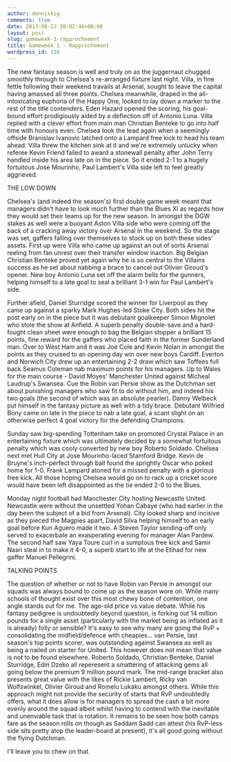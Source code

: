 ```yaml
---
author: denniskig
comments: true
date: 2013-08-22 20:02:46+00:00
layout: post
slug: gameweek-1-rapprochement
title: Gameweek 1 - Rapprochement
wordpress_id: 116
---
```


The new fantasy season is well and truly on as the juggernaut chugged smoothly through to Chelsea's re-arranged fixture last night. Villa, in fine fettle following their weekend travails at Arsenal, sought to leave the capital having amassed all three points. Chelsea meanwhile, draped in the all-intoxicating euphoria of the Happy One, looked to lay down a marker to the rest of the title contenders. Eden Hazard opened the scoring, his goal-bound effort prodigiously aided by a deflection off of Antonio Luna. Villa replied with a clever effort from main man Christian Benteke to go into half time with honours even. Chelsea took the lead again when a seemingly offside Branislav Ivanovic latched onto a Lampard free kick to head his team ahead. Villa threw the kitchen sink at it and we're extremely unlucky when referee Kevin Friend failed to award a stonewall penalty after John Terry handled inside his area late on in the piece. So it ended 2-1 to a hugely fortuitous Jose Mourinho, Paul Lambert's Villa side left to feel greatly aggrieved.

THE LOW DOWN

Chelsea's (and indeed the season's) first double game week meant that managers didn't have to look much further than the Blues XI as regards how they would set their teams up for the new season. In amongst the DGW stakes as well were a buoyant Aston Villa side who were coming off the back of a cracking away victory over Arsenal in the weekend. So the stage was set, gaffers falling over themselves to stock up on both these sides' assets. First up were Villa who came up against an out of sorts Arsenal reeling from fan unrest over their transfer window inaction. Big Belgian Christian Benteke proved yet again why he is so central to the Villains success as he set about nabbing a brace to cancel out Olivier Giroud's opener. New boy Antonio Luna set off the alarm bells for the gunners, helping himself to a late goal to seal a brilliant 3-1 win for Paul Lambert's side. 

Further afield, Daniel Sturridge scored the winner for Liverpool as they came up against a sparky Mark Hughes-led Stoke City. Both sides hit the post early on in the piece but it was debutant goalkeeper Simon Mignolet who stole the show at Anfield. A superb penalty double-save and a hard-fought clean sheet were enough to bag the Belgian stopper a brilliant 15 points, fine reward for the gaffers who placed faith in the former Sunderland man. Over to West Ham and it was Joe Cole and Kevin Nolan in amongst the points as they cruised to an opening day win over new boys Cardiff. Everton and Norwich City drew up an entertaining 2-2 draw which saw Toffees full back Seamus Coleman nab maximum points for his managers. Up to Wales for the main course - David Moyes' Manchester United against Micheal Laudrup's Swansea. Cue the Robin van Persie show as the Dutchman set about punishing managers who saw fit to do without him, and indeed his two goals (the second of which was an absolute pearler). Danny Welbeck put himself in the fantasy picture as well with a tidy brace. Debutant Wilfried Bony came on late in the piece to nab a late goal, a scant slight on an otherwise perfect 4 goal victory for the defending Champions. 

Sunday saw big-spending Tottenham take on promoted Crystal Palace in an entertaining fixture which was ultimately decided by a somewhat fortuitous penalty which was cooly converted by new boy Roberto Soldado. Chelsea next met Hull City at Jose Mourinho-laced Stamford Bridge. Kevin de Bruyne's inch-perfect through ball found the sprightly Oscar who poked home for 1-0. Frank Lampard atoned for a missed penalty with a glorious free kick. All those hoping Chelsea would go on to rack up a cricket score would have been left disappointed as the tie ended 2-0 to the Blues. 

Monday night football had Manchester City hosting Newcastle United. Newcastle were without the unsettled Yohan Cabaye (who had earlier in the day been the subject of a bid from Arsenal). City looked sharp and incisive as they pieced the Magpies apart, David Silva helping himself to an early goal before Kun Aguero made it two. A Steven Taylor sending-off only served to exacerbate an exasperating evening for manager Alan Pardew. The second half saw Yaya Toure curl in a sumptous free kick and Samir Nasri steal in to make it 4-0, a superb start to life at the Etihad for new gaffer Manuel Pellegrini.

TALKING POINTS

The question of whether or not to have Robin van Persie in amongst our squads was always bound to come up as the season wore on. While many schools of thought exist over this most chewy bone of contention, one angle stands out for me. The age-old price vs value debate. While his fantasy pedigree is undoubtedly beyond question, is forking out 14 million pounds for a single asset (particularly with the market being as inflated as it is already) folly or sensible? It's easy to see why many are going the RvP + consolidating the midfield/defence with cheapies... van Persie, last season's top points scorer, was outstanding against Swansea as well as being a nailed on starter for United. This however does not mean that value is not to be found elsewhere. Roberto Soldado, Christian Benteke, Daniel Sturridge, Edin Dzeko all reperesent a smattering of attacking gems all going below the premium 9 million pound mark. The mid-range bracket also presents great value with the likes of Rickie Lambert, Ricky van Wolfswinkel, Olivier Giroud and Romelu Lukaku amongst others. While this approach might not provide the security of starts that RvP undoubtedly offers, what it does allow is for managers to spread the cash a bit more evenly around the squad albeit whilst having to contend with the inevitable and unenviable task that is rotation. It remains to be seen how both camps fare as the season rolls on though as Saddam Sadd can attest (his RvP-less side sits pretty atop the leader-board at present), it's all good going without the flying Dutchman.

I'll leave you to chew on that.


